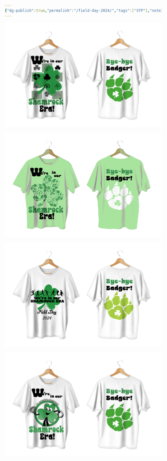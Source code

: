 ```yaml
---
{"dg-publish":true,"permalink":"/field-day-2024/","tags":["STP"],"noteIcon":""}
---
```



![2.png|500](/img/user/2.png)

![4.png|500](/img/user/4.png)


![6.png|500](/img/user/6.png)

![t-shirt-mockup4b.png|500](/img/user/t-shirt-mockup4b.png)
